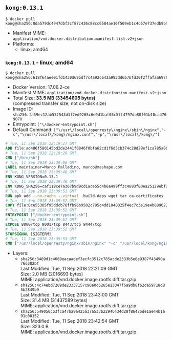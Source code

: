 ## `kong:0.13.1`

```console
$ docker pull kong@sha256:0da579dc4947dbf3cf87c436c88cc6584ae16f569eb1c4c67e737edb9b974879
```

-	Manifest MIME: `application/vnd.docker.distribution.manifest.list.v2+json`
-	Platforms:
	-	linux; amd64

### `kong:0.13.1` - linux; amd64

```console
$ docker pull kong@sha256:618f64aee01fd1430d69bdf7c4a92c642a993dd6b7bfd30f2ffafaa6976271c1
```

-	Docker Version: 17.06.2-ce
-	Manifest MIME: `application/vnd.docker.distribution.manifest.v2+json`
-	Total Size: **33.5 MB (33454605 bytes)**  
	(compressed transfer size, not on-disk size)
-	Image ID: `sha256:fa59ec12ab552543d1f2ed9265c6e9d1baf03c57f4797de80f01b10ca4769078`
-	Entrypoint: `["\/docker-entrypoint.sh"]`
-	Default Command: `["\/usr\/local\/openresty\/nginx\/sbin\/nginx","-c","\/usr\/local\/kong\/nginx.conf","-p","\/usr\/local\/kong\/"]`

```dockerfile
# Tue, 11 Sep 2018 22:19:27 GMT
ADD file:ad486f580145bd2de2441f0846f0bfa62cd1f6d5cb374c28d29ef1ca785a0bbc in / 
# Tue, 11 Sep 2018 22:19:28 GMT
CMD ["/bin/sh"]
# Tue, 11 Sep 2018 23:39:06 GMT
LABEL maintainer=Marco Palladino, marco@mashape.com
# Tue, 11 Sep 2018 23:39:46 GMT
ENV KONG_VERSION=0.13.1
# Tue, 11 Sep 2018 23:39:46 GMT
ENV KONG_SHA256=caf119ce7a367b9d9cd1ace55c4b6a499ff3c4693f80ea25129ebf2da0373fcc
# Tue, 11 Sep 2018 23:39:51 GMT
RUN apk add --no-cache --virtual .build-deps wget tar ca-certificates 	&& apk add --no-cache libgcc openssl pcre perl tzdata curl 	&& wget -O kong.tar.gz "https://bintray.com/kong/kong-community-edition-alpine-tar/download_file?file_path=kong-community-edition-$KONG_VERSION.apk.tar.gz" 	&& echo "$KONG_SHA256 *kong.tar.gz" | sha256sum -c - 	&& tar -xzf kong.tar.gz -C /tmp 	&& rm -f kong.tar.gz 	&& cp -R /tmp/usr / 	&& rm -rf /tmp/usr 	&& cp -R /tmp/etc / 	&& rm -rf /tmp/etc 	&& apk del .build-deps
# Tue, 11 Sep 2018 23:39:52 GMT
COPY file:0ce55305f95ddcb78ffb96b9502c795c4dd1040025f4ec7c3e19e4b889022b90 in /docker-entrypoint.sh 
# Tue, 11 Sep 2018 23:39:52 GMT
ENTRYPOINT ["/docker-entrypoint.sh"]
# Tue, 11 Sep 2018 23:39:52 GMT
EXPOSE 8000/tcp 8001/tcp 8443/tcp 8444/tcp
# Tue, 11 Sep 2018 23:39:52 GMT
STOPSIGNAL [SIGTERM]
# Tue, 11 Sep 2018 23:39:53 GMT
CMD ["/usr/local/openresty/nginx/sbin/nginx" "-c" "/usr/local/kong/nginx.conf" "-p" "/usr/local/kong/"]
```

-	Layers:
	-	`sha256:3489d1c4660eacaadef3acfc3512c785acde2333b5e6e9387f43490a766382bf`  
		Last Modified: Tue, 11 Sep 2018 22:21:09 GMT  
		Size: 2.0 MB (2016693 bytes)  
		MIME: application/vnd.docker.image.rootfs.diff.tar.gzip
	-	`sha256:4c74ebd7209de23337157c90a0c6265e13047f6a9db8f62da59718d85b2849b9`  
		Last Modified: Tue, 11 Sep 2018 23:43:00 GMT  
		Size: 31.4 MB (31437589 bytes)  
		MIME: application/vnd.docker.image.rootfs.diff.tar.gzip
	-	`sha256:549050c53fca47ba9a425a37a533b22946434d28f86425de1ae44b1a91c00152`  
		Last Modified: Tue, 11 Sep 2018 23:42:54 GMT  
		Size: 323.0 B  
		MIME: application/vnd.docker.image.rootfs.diff.tar.gzip
